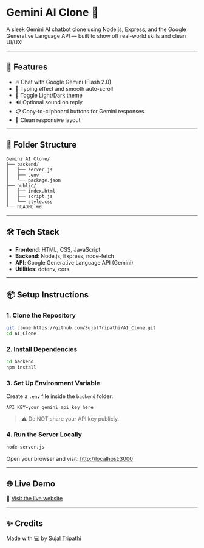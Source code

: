 # Gemini AI Clone 🔮

A sleek Gemini AI chatbot clone using Node.js, Express, and the Google Generative Language API — built to show off real-world skills and clean UI/UX!

---

## 🚀 Features

- 🔥 Chat with Google Gemini (Flash 2.0)
- 💬 Typing effect and smooth auto-scroll
- 🌙 Toggle Light/Dark theme
- 🔊 Optional sound on reply
- 📋 Copy-to-clipboard buttons for Gemini responses
- 🎯 Clean responsive layout

---

## 📁 Folder Structure

```
Gemini AI Clone/
├── backend/
│   ├── server.js
│   ├── .env
│   └── package.json
├── public/
│   ├── index.html
│   ├── script.js
│   └── style.css
└── README.md
```

---

## 🛠 Tech Stack

- **Frontend**: HTML, CSS, JavaScript
- **Backend**: Node.js, Express, node-fetch
- **API**: Google Generative Language API (Gemini)
- **Utilities**: dotenv, cors

---

## 📦 Setup Instructions

### 1. Clone the Repository

```bash
git clone https://github.com/SujalTripathi/AI_Clone.git
cd AI_Clone
```

### 2. Install Dependencies

```bash
cd backend
npm install
```

### 3. Set Up Environment Variable

Create a `.env` file inside the `backend` folder:

```env
API_KEY=your_gemini_api_key_here
```

> ⚠️ Do NOT share your API key publicly.

### 4. Run the Server Locally

```bash
node server.js
```

Open your browser and visit: [http://localhost:3000](http://localhost:3000)

---

## 🌐 Live Demo

🔗 [Visit the live website](https://ai-clone-vmd7.onrender.com)

---

## ✨ Credits

Made with 💻 by [Sujal Tripathi](https://github.com/SujalTripathi)

